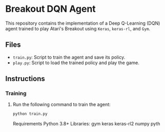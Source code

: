 # Breakout DQN Agent

This repository contains the implementation of a Deep Q-Learning (DQN) agent trained to play Atari's Breakout using `Keras`, `keras-rl`, and `Gym`.

## Files

- `train.py`: Script to train the agent and save its policy.
- `play.py`: Script to load the trained policy and play the game.

## Instructions

### Training

1. Run the following command to train the agent:
   ```bash
   python train.py
   ```
   Requirements
   Python 3.8+
   Libraries:
   gym
   keras
   keras-rl2
   numpy
   pyth
